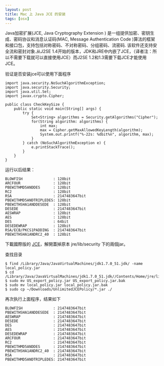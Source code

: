 ```yaml
---
layout: post
title: Mac 上 Java JCE 的安装
tags: [osx]
---
```


Java加密扩展(JCE, Java Cryptography Extension ) 是一组提供加密、密钥生成、密码协议和消息认证码(MAC, Message Authentication Code )算法的框架和接口包，支持包括对称密码、不对称密码、分组密码、流密码. 该软件还支持安全流和密封对象.从J2SE 1.4开始的版本，JDK和JRE中内嵌了JCE，（译者注：所以不需要下载就可以直接使用JCE）而J2SE 1.2和1.3需要下载JCE才能使用JCE。

验证是否安装jce可以使用下面程序
    
    import java.security.NoSuchAlgorithmException;
    import java.security.Security;
    import java.util.Set;
    import javax.crypto.Cipher;
    
    public class CheckKeySize {
        public static void main(String[] args) {
            try {
                Set<String> algorithms = Security.getAlgorithms("Cipher");
                for(String algorithm: algorithms) {
                    int max;
                    max = Cipher.getMaxAllowedKeyLength(algorithm);
                    System.out.printf("%-22s: %dbit%n", algorithm, max);
                }
            } catch (NoSuchAlgorithmException e) {
                e.printStackTrace();
            }
        }
    }
    

运行以后结果：
    
    BLOWFISH              : 128bit
    ARCFOUR               : 128bit
    PBEWITHMD5ANDDES      : 128bit
    RC2                   : 128bit
    RSA                   : 2147483647bit
    PBEWITHMD5ANDTRIPLEDES: 128bit
    PBEWITHSHA1ANDDESEDE  : 128bit
    DESEDE                : 2147483647bit
    AESWRAP               : 128bit
    AES                   : 128bit
    DES                   : 64bit
    DESEDEWRAP            : 128bit
    RSA/ECB/PKCS1PADDING  : 2147483647bit
    PBEWITHSHA1ANDRC2_40  : 128bit
    

下載國際版的 [JCE](http://www.oracle.com/technetwork/java/javase/downloads/jce-7-download-432124.html)，解開蓋掉原本 jre/lib/security 下的兩個jar。

查找目录
    
    $ find /Library/Java/JavaVirtualMachines/jdk1.7.0_51.jdk/ -name local_policy.jar
    $ cd /Library/Java/JavaVirtualMachines/jdk1.7.0_51.jdk//Contents/Home/jre/lib/security/
    $ sudo mv US_export_policy.jar US_export_policy.jar.bak
    $ sudo mv local_policy.jar local_policy.jar.bak
    $ sudo cp ~/Downloads/UnlimitedJCEPolicy/*.jar ./
    

再次执行上面程序，结果如下
    
    BLOWFISH              : 2147483647bit
    PBEWITHSHA1ANDDESEDE  : 2147483647bit
    AESWRAP               : 2147483647bit
    DESEDE                : 2147483647bit
    DES                   : 2147483647bit
    AES                   : 2147483647bit
    DESEDEWRAP            : 2147483647bit
    ARCFOUR               : 2147483647bit
    RC2                   : 2147483647bit
    PBEWITHMD5ANDDES      : 2147483647bit
    PBEWITHSHA1ANDRC2_40  : 2147483647bit
    RSA                   : 2147483647bit
    PBEWITHMD5ANDTRIPLEDES: 2147483647bit
